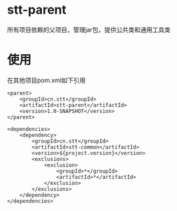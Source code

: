 # stt-parent
所有项目依赖的父项目，管理jar包，提供公共类和通用工具类

# 使用
在其他项目pom.xml如下引用
  
    <parent>
        <groupId>cn.stt</groupId>
        <artifactId>stt-parent</artifactId>
        <version>1.0-SNAPSHOT</version>
    </parent>

    <dependencies>
        <dependency>
            <groupId>cn.stt</groupId>
            <artifactId>stt-common</artifactId>
            <version>${project.version}</version>
            <exclusions>
                <exclusion>
                    <groupId>*</groupId>
                    <artifactId>*</artifactId>
                </exclusion>
            </exclusions>
        </dependency>
    </dependencies>
